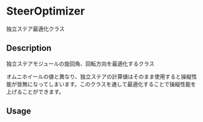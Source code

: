 # SteerOptimizer

独立ステア最適化クラス

## Description

独立ステアモジュールの旋回角、回転方向を最適化するクラス

オムニホイールの値と異なり、独立ステアの計算値はそのまま使用すると操縦性能が皆無になってしまいます。このクラスを通して最適化することで操縦性能を上げることができます。

## Usage

